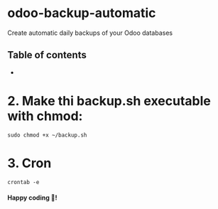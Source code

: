 # odoo-backup-automatic
Create automatic daily backups of your Odoo databases

## Table of contents
  - 
# 2. Make thi backup.sh executable with chmod:
``sudo chmod +x ~/backup.sh``

# 3. Cron
``crontab -e``

#### Happy coding 🎉!
